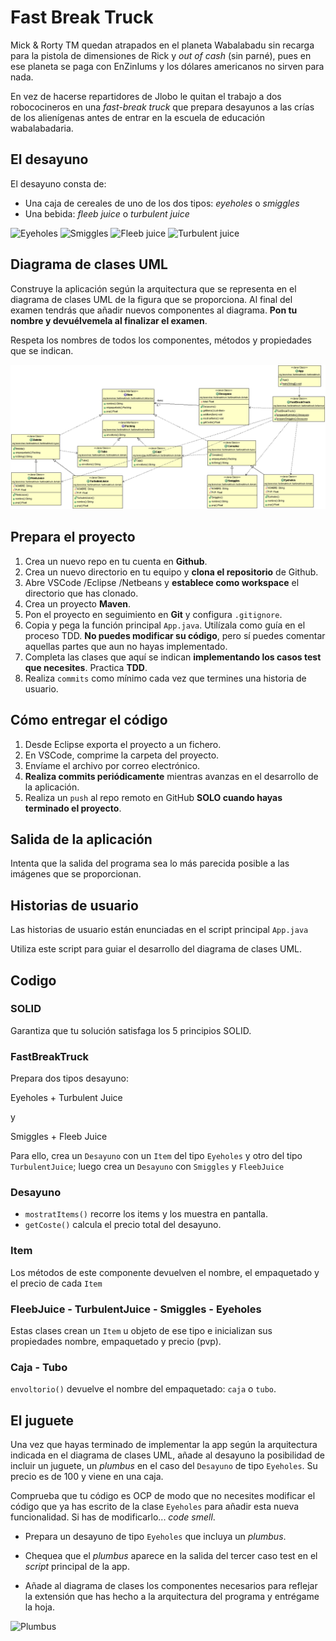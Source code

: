 # Fast Break Truck

Mick & Rorty TM quedan atrapados en el planeta Wabalabadu sin recarga para la pistola de dimensiones de Rick y _out of cash_ (sin parné), pues en ese planeta se paga con EnZinIums y los dólares americanos no sirven para nada.

En vez de hacerse repartidores de Jlobo le quitan el trabajo a dos robococineros en una _fast-break truck_ que prepara desayunos a las crías de los alienígenas antes de entrar en la escuela de educación wabalabadaria.

## El desayuno

El desayuno consta de:

- Una caja de cereales de uno de los dos tipos: _eyeholes_ o _smiggles_
- Una bebida: _fleeb juice_ o _turbulent juice_

![Eyeholes](https://i.redd.it/h0brsb41byxy.jpg)
![Smiggles](https://http2.mlstatic.com/fresa-smiggles-rick-y-morty-cereales-para-el-desayuno-fy-D_NQ_NP_788308-MLM26604455613_012018-F.jpg)
![Fleeb juice](https://images-na.ssl-images-amazon.com/images/I/61uEBPcFdOL._SY679_.jpg)
![Turbulent juice](https://i.imgur.com/D6yz7nC.jpg)

## Diagrama de clases UML

Construye la aplicación según la arquitectura que se representa en el diagrama de clases UML de la figura que se proporciona. Al final del examen tendrás que añadir nuevos componentes al diagrama. **Pon tu nombre y devuélvemela al finalizar el examen**.

Respeta los nombres de todos los componentes, métodos y propiedades que se indican.

![Diagrama de clases UML](./diagrama%20de%20clases.gif)

## Prepara el proyecto

 1. Crea un nuevo repo en tu cuenta en **Github**.
 2. Crea un nuevo directorio en tu equipo y **clona el repositorio** de Github.
 3. Abre VSCode /Eclipse /Netbeans y **establece como workspace** el directorio que has clonado.
 4. Crea un proyecto **Maven**.
 5. Pon el proyecto en seguimiento en **Git** y configura `.gitignore`.
 6. Copia y pega la función principal `App.java`. Utilízala como guía en el proceso TDD. **No puedes modificar su código**, pero sí puedes comentar aquellas partes que aun no hayas implementado.
 7. Completa las clases que aquí se indican **implementando los casos test que necesites**. Practica **TDD**.
 8. Realiza `commits` como mínimo cada vez que termines una historia de usuario.

## Cómo entregar el código

 1. Desde Eclipse exporta el proyecto a un fichero.
 2. En VSCode, comprime la carpeta del proyecto.
 3. Envíame el archivo por correo electrónico.
 4. **Realiza commits periódicamente** mientras avanzas en el desarrollo de la aplicación.
 5. Realiza un `push` al repo remoto en GitHub **SOLO cuando hayas terminado el proyecto**.

## Salida de la aplicación

Intenta que la salida del programa sea lo más parecida posible a las imágenes que se proporcionan.

## Historias de usuario

Las historias de usuario están enunciadas en el script principal `App.java`

Utiliza este script para guiar el desarrollo del diagrama de clases UML.

## Codigo

### SOLID

Garantiza que tu solución satisfaga los 5 principios SOLID.

### FastBreakTruck

Prepara dos tipos desayuno:

Eyeholes + Turbulent Juice

y

Smiggles + Fleeb Juice

Para ello, crea un `Desayuno` con un `Item` del tipo `Eyeholes` y otro del tipo `TurbulentJuice`; luego crea un `Desayuno` con `Smiggles` y `FleebJuice`

### Desayuno

- `mostratItems()` recorre los items y los muestra en pantalla.
- `getCoste()` calcula el precio total del desayuno.

### Item

Los métodos de este componente devuelven el nombre, el empaquetado y el precio de cada `Item`

### FleebJuice - TurbulentJuice -  Smiggles - Eyeholes

Estas clases crean un `Item` u objeto de ese tipo e inicializan sus propiedades nombre, empaquetado y precio (pvp).

### Caja - Tubo

`envoltorio()` devuelve el nombre del empaquetado: `caja` o `tubo`.

## El juguete

Una vez que hayas terminado de implementar la app según la arquitectura indicada en el diagrama de clases UML, añade al desayuno la posibilidad de incluir un juguete, un _plumbus_ en el caso del `Desayuno` de tipo `Eyeholes`. Su precio es de 100 y viene en una caja.

Comprueba que tu código es OCP de modo que no necesites modificar el código que ya has escrito de la clase `Eyeholes` para añadir esta nueva funcionalidad. Si has de modificarlo... _code smell_.

- Prepara un desayuno de tipo `Eyeholes` que incluya un _plumbus_.

- Chequea que el _plumbus_ aparece en la salida del tercer caso test en el _script_ principal de la app.

- Añade al diagrama de clases los componentes necesarios para reflejar la extensión que has hecho a la arquitectura del programa y entrégame la hoja.

![Plumbus](https://i.pinimg.com/originals/65/8f/42/658f428f66876ba5fef850ca2a410117.jpg)
